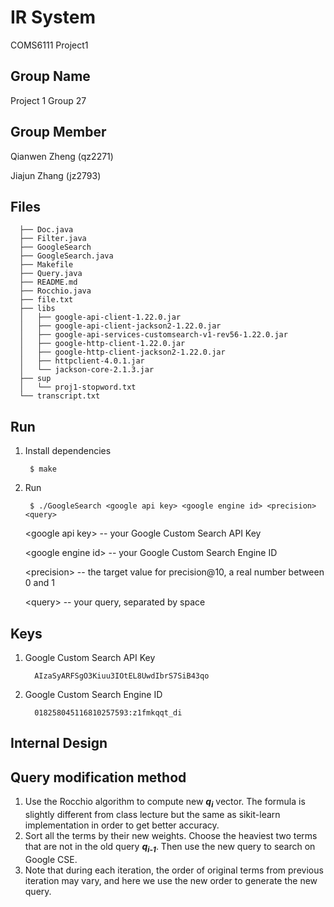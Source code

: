 # IR System
COMS6111 Project1

Group Name
--------
Project 1 Group 27

Group Member
--------
   Qianwen Zheng (qz2271)

   Jiajun Zhang (jz2793)

Files
--------
      ├── Doc.java
      ├── Filter.java
      ├── GoogleSearch
      ├── GoogleSearch.java
      ├── Makefile
      ├── Query.java
      ├── README.md
      ├── Rocchio.java
      ├── file.txt
      ├── libs
      │   ├── google-api-client-1.22.0.jar
      │   ├── google-api-client-jackson2-1.22.0.jar
      │   ├── google-api-services-customsearch-v1-rev56-1.22.0.jar
      │   ├── google-http-client-1.22.0.jar
      │   ├── google-http-client-jackson2-1.22.0.jar
      │   ├── httpclient-4.0.1.jar
      │   └── jackson-core-2.1.3.jar
      ├── sup
      │   └── proj1-stopword.txt
      └── transcript.txt

Run
--------
1. Install dependencies

        $ make

2. Run

        $ ./GoogleSearch <google api key> <google engine id> <precision> <query>

   \<google api key> -- your Google Custom Search API Key

   \<google engine id> -- your Google Custom Search Engine ID

   \<precision> -- the target value for precision@10, a real number between 0 and 1

   \<query> -- your query, separated by space

Keys
--------
1. Google Custom Search API Key

         AIzaSyARFSgO3Kiuu3IOtEL8UwdIbrS7SiB43qo

2. Google Custom Search Engine ID

         018258045116810257593:z1fmkqqt_di

Internal Design
--------


Query modification method
--------
1. Use the Rocchio algorithm
 to compute new ___q<sub>i</sub>___ vector. The formula is slightly different from class lecture but the same as sikit-learn implementation in order to get better accuracy.
2. Sort all the terms by their new weights. Choose the heaviest two terms that are not in the old query ___q<sub>i-1</sub>___. Then use the new query to search on Google CSE.
3. Note that during each iteration, the order of original terms from previous iteration may vary, and here we use the new order to generate the new query.
